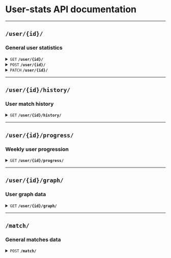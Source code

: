 # User-stats API documentation

--------------------------------------------------------------------------------

## `/user/{id}/`

### General user statistics

<details>
 <summary><code>GET</code> <code><b>/user/{id}/</b></code></summary>

### Request

#### Header

> | name            | type   | description  | requirement |
> |-----------------|--------|--------------|-------------|
> | `Authorization` | String | Access token | Required    |

### Response

#### Status code

> | status code | content-type       | response          |
> |-------------|--------------------|-------------------|
> | `200`       | `application/json` | {...}             |
> | `400`       | `application/json` | {"errors": [...]} |
> | `404`       | `application/json` | {"errors": [...]} |
> | `500`       | `application/json` | {"errors": [...]} |

#### Body

> | name           | type | description            |
> |----------------|------|------------------------|
> | `elo`          | int  | User elo               |
> | `games_played` | int  | Number of games played |
> | `games_won`    | int  | Number of games won    |
> | `games_lost`   | int  | Number of games lost   |
> | `win_rate`     | int  | Win rate               |
> | `friends`      | int  | Number of friends      |

</details>

<details>
 <summary><code>POST</code> <code><b>/user/{id}/</b></code></summary>

### Request

#### Header (not implemented)

> | name            | type   | description   | requirement |
> |-----------------|--------|---------------|-------------|
> | `Authorization` | String | Service token | Required    |
 
#### Body 

> | name           | type | description            | requirement |
> |----------------|------|------------------------|-------------|
> | `elo`          | int  | User elo               | Optional    |
> | `games_played` | int  | Number of games played | Optional    |
> | `games_won`    | int  | Number of games won    | Optional    |
> | `games_lost`   | int  | Number of games lost   | Optional    |
> | `win_rate`     | int  | Win rate               | Optional    |
> | `friends`      | int  | Number of friends      | Optional    |

### Response

#### Status code

> | status code | content-type       | response          |
> |-------------|--------------------|-------------------|
> | `201`       | `application/json` | {...}             |
> | `400`       | `application/json` | {"errors": [...]} |
> | `404`       | `application/json` | {"errors": [...]} |
> | `500`       | `application/json` | {"errors": [...]} |

</details>

<details>
 <summary><code>PATCH</code> <code><b>/user/{id}/</b></code></summary>

### Request

#### Header (not implemented)

> | name            | type   | description   | requirement |
> |-----------------|--------|---------------|-------------|
> | `Authorization` | String | Service token | Required    |

#### Body

> | name           | type | description            | requirement |
> |----------------|------|------------------------|-------------|
> | `elo`          | int  | User elo               | Optional    |
> | `games_played` | int  | Number of games played | Optional    |
> | `games_won`    | int  | Number of games won    | Optional    |
> | `games_lost`   | int  | Number of games lost   | Optional    |
> | `win_rate`     | int  | Win rate               | Optional    |
> | `friends`      | int  | Number of friends      | Optional    |

### Response

#### Body

> | name           | type | description            |
> |----------------|------|------------------------|
> | `elo`          | int  | User elo               |
> | `games_played` | int  | Number of games played |
> | `games_won`    | int  | Number of games won    |
> | `games_lost`   | int  | Number of games lost   |
> | `win_rate`     | int  | Win rate               |
> | `friends`      | int  | Number of friends      |

#### Status code

> | status code | content-type       | response          |
> |-------------|--------------------|-------------------|
> | `200`       | `application/json` | {...}             |
> | `400`       | `application/json` | {"errors": [...]} |
> | `404`       | `application/json` | {"errors": [...]} |
> | `500`       | `application/json` | {"errors": [...]} |

</details>

--------------------------------------------------------------------------------

## `/user/{id}/history/`

### User match history

<details>
 <summary><code>GET</code> <code><b>/user/{id}/history/</b></code></summary>

### Request

#### Header

> | name            | type   | description  | requirement |
> |-----------------|--------|--------------|-------------|
> | `Authorization` | String | Access token | Required    |

#### Query

> | name        | type | default | description              | requirement |
> |-------------|------|---------|--------------------------|-------------|
> | `page`      | int  | 1       | Page index               | Optional    |
> | `page_size` | int  | 10      | Number of games per page | Optional    |

### Response

#### Body

> | name      | type        | description     |
> |-----------|-------------|-----------------|
> | `history` | list[Match] | Matches history |

#### Match

> | name              | type   | description            |
> |-------------------|--------|------------------------|
> | `id`              | int    | Match id               |
> | `opponent_id`     | int    | Opponent id            |
> | `date`            | Date   | Match date             |
> | `result`          | String | Match result           |
> | `user_score`      | int    | User score             |
> | `opponent_score`  | int    | Opponent score         |
> | `elo_delta`       | int    | Elo won / lost         |
> | `expected_result` | int    | Probability of winning |

#### Status code

> | status code | content-type       | response          |
> |-------------|--------------------|-------------------|
> | `200`       | `application/json` | {...}             |
> | `400`       | `application/json` | {"errors": [...]} |
> | `404`       | `application/json` | {"errors": [...]} |

</details>

--------------------------------------------------------------------------------

## `/user/{id}/progress/`

### Weekly user progression

<details>
 <summary><code>GET</code> <code><b>/user/{id}/progress/</b></code></summary>

</details>

--------------------------------------------------------------------------------

## `/user/{id}/graph/`

### User graph data

<details>
 <summary><code>GET</code> <code><b>/user/{id}/graph/</b></code></summary>

</details>

--------------------------------------------------------------------------------

## `/match/`

### General matches data

<details>
 <summary><code>POST</code> <code><b>/match/</b></code></summary>

### Request

#### Header (not implemented)

> | name            | type   | description   | requirement |
> |-----------------|--------|---------------|-------------|
> | `Authorization` | String | Service token | Required    |

#### Body

> | name           | type   | default | description             | requirement |
> |----------------|--------|---------|-------------------------|-------------|
> | `winner_id`    | int    | None    | Winner id               | Required    |
> | `loser_id`     | int    | None    | Loser id                | Required    |
> | `winner_score` | int    | None    | Winner score            | Required    |
> | `loser_score`  | int    | None    | Loser score             | Required    |
> | `date`         | String | None    | ISO 8601 formatted date | Required    |

### Response

#### Body

> | name              | type | description       |
> |-------------------|------|-------------------|
> | `winner_match_id` | int  | Winner's match id |
> | `loser_match_id`  | int  | Loser's match id  |

#### Status code

> | status code | content-type       | response          |
> |-------------|--------------------|-------------------|
> | `200`       | `application/json` | {...}             |
> | `400`       | `application/json` | {"errors": [...]} |
> | `404`       | `application/json` | {"errors": [...]} |
> | `500`       | `application/json` | {"errors": [...]} |

</details>
